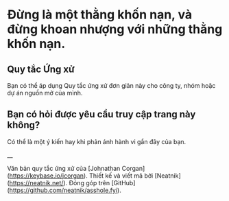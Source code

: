# Đừng là một thằng khốn nạn, và đừng khoan nhượng với những thằng khốn nạn.

## Quy tắc Ứng xử

Bạn có thể áp dụng Quy tắc ứng xử đơn giản này cho công ty, nhóm hoặc dự án nguồn mở của mình.

## Bạn có hỏi được yêu cầu truy cập trang này không?

Có thể là một ý kiến hay khi phản ánh hành vi gần đây của bạn.

__

Văn bản quy tắc ứng xử của [Johnathan Corgan] (https://keybase.io/jcorgan). Thiết kế và viết mã bởi [Neatnik] (https://neatnik.net/). Đóng góp trên [GitHub] (https://github.com/neatnik/asshole.fyi).